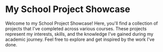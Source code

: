 # My School Project Showcase

Welcome to my School Project Showcase! Here, you'll find a collection of projects that I've completed across various courses.
These projects represent my interests, skills, and the knowledge I've gained during my academic journey. 
Feel free to explore and get inspired by the work I've done.

